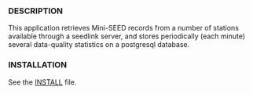 
### DESCRIPTION

This application retrieves Mini-SEED records from a number of stations
available through a seedlink server, and stores periodically (each minute)
several data-quality statistics on a postgresql database.

### INSTALLATION

See the [INSTALL](./INSTALL) file.
